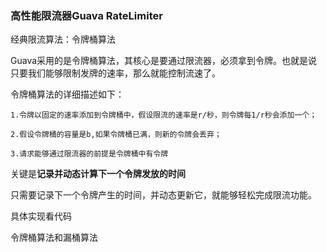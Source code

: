 ### 高性能限流器Guava RateLimiter


经典限流算法：令牌桶算法

Guava采用的是令牌桶算法，其核心是要通过限流器，必须拿到令牌。也就是说只要我们能够限制发牌的速率，那么就能控制流速了。

令牌桶算法的详细描述如下：

    1.令牌以固定的速率添加到令牌桶中，假设限流的速率是r/秒，则令牌每1/r秒会添加一个；
    
    2.假设令牌桶的容量是b,如果令牌桶已满，则新的令牌会丢弃；
    
    3.请求能够通过限流器的前提是令牌桶中有令牌
    
    
关键是**记录并动态计算下一个令牌发放的时间**

只需要记录下一个令牌产生的时间，并动态更新它，就能够轻松完成限流功能。
    
    
具体实现看代码


令牌桶算法和漏桶算法